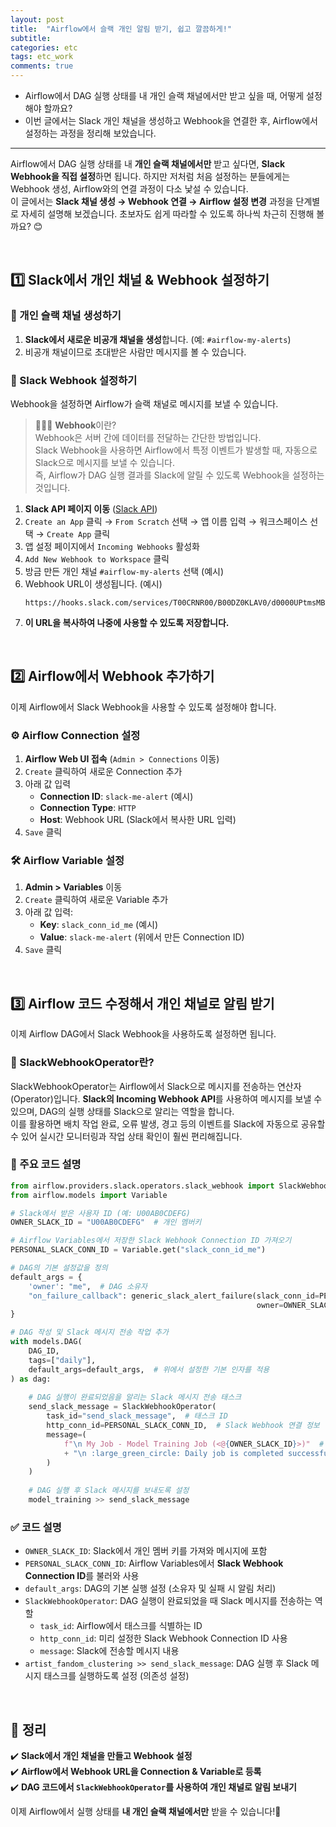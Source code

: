```yaml
---
layout: post
title:  "Airflow에서 슬랙 개인 알림 받기, 쉽고 깔끔하게!"
subtitle: 
categories: etc
tags: etc_work
comments: true
---
```


- Airflow에서 DAG 실행 상태를 내 개인 슬랙 채널에서만 받고 싶을 때, 어떻게 설정해야 할까요?
- 이번 글에서는 Slack 개인 채널을 생성하고 Webhook을 연결한 후, Airflow에서 설정하는 과정을 정리해 보았습니다.
 
---------
Airflow에서 DAG 실행 상태를 내 **개인 슬랙 채널에서만** 받고 싶다면, **Slack Webhook을 직접 설정**하면 됩니다. 하지만 저처럼 처음 설정하는 분들에게는 Webhook 생성, Airflow와의 연결 과정이 다소 낯설 수 있습니다. <br>
이 글에서는 **Slack 채널 생성 → Webhook 연결 → Airflow 설정 변경** 과정을 단계별로 자세히 설명해 보겠습니다. 초보자도 쉽게 따라할 수 있도록 하나씩 차근히 진행해 볼까요? 😊

<br>

## 1️⃣ Slack에서 개인 채널 & Webhook 설정하기
### 📌 개인 슬랙 채널 생성하기
1. **Slack에서 새로운 비공개 채널을 생성**합니다. (예: `#airflow-my-alerts`)
2. 비공개 채널이므로 초대받은 사람만 메시지를 볼 수 있습니다.

### 🔗 Slack Webhook 설정하기
Webhook을 설정하면 Airflow가 슬랙 채널로 메시지를 보낼 수 있습니다.

> 👩🏻‍💻 **Webhook**이란? <br>
> Webhook은 서버 간에 데이터를 전달하는 간단한 방법입니다. <br>
> Slack Webhook을 사용하면 Airflow에서 특정 이벤트가 발생할 때, 자동으로 Slack으로 메시지를 보낼 수 있습니다. <br>
> 즉, Airflow가 DAG 실행 결과를 Slack에 알릴 수 있도록 Webhook을 설정하는 것입니다.

1. **Slack API 페이지 이동** ([Slack API](https://api.slack.com/apps))
2. `Create an App` 클릭 → `From Scratch` 선택 → 앱 이름 입력 → 워크스페이스 선택 → `Create App` 클릭
3. 앱 설정 페이지에서 `Incoming Webhooks` 활성화
4. `Add New Webhook to Workspace` 클릭
5. 방금 만든 개인 채널 `#airflow-my-alerts` 선택 (예시)
6. Webhook URL이 생성됩니다. (예시)
   ```
   https://hooks.slack.com/services/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
   ```
8. **이 URL을 복사하여 나중에 사용할 수 있도록 저장합니다.**

<br>

## 2️⃣ Airflow에서 Webhook 추가하기
이제 Airflow에서 Slack Webhook을 사용할 수 있도록 설정해야 합니다.

### ⚙️ Airflow Connection 설정
1. **Airflow Web UI 접속** (`Admin > Connections` 이동)
2. `Create` 클릭하여 새로운 Connection 추가
3. 아래 값 입력
   - **Connection ID**: `slack-me-alert` (예시)
   - **Connection Type**: `HTTP`
   - **Host**: Webhook URL (Slack에서 복사한 URL 입력)
4. `Save` 클릭

### 🛠 Airflow Variable 설정
1. **Admin > Variables** 이동
2. `Create` 클릭하여 새로운 Variable 추가
3. 아래 값 입력:
   - **Key**: `slack_conn_id_me` (예시)
   - **Value**: `slack-me-alert` (위에서 만든 Connection ID)
4. `Save` 클릭

<br>

## 3️⃣ Airflow 코드 수정해서 개인 채널로 알림 받기
이제 Airflow DAG에서 Slack Webhook을 사용하도록 설정하면 됩니다.

### 🔹 SlackWebhookOperator란?
SlackWebhookOperator는 Airflow에서 Slack으로 메시지를 전송하는 연산자(Operator)입니다. **Slack의 Incoming Webhook API**를 사용하여 메시지를 보낼 수 있으며, DAG의 실행 상태를 Slack으로 알리는 역할을 합니다. <br>
이를 활용하면 배치 작업 완료, 오류 발생, 경고 등의 이벤트를 Slack에 자동으로 공유할 수 있어 실시간 모니터링과 작업 상태 확인이 훨씬 편리해집니다.


### 🔹 주요 코드 설명
```python
from airflow.providers.slack.operators.slack_webhook import SlackWebhookOperator
from airflow.models import Variable

# Slack에서 받은 사용자 ID (예: U00AB0CDEFG)
OWNER_SLACK_ID = "U00AB0CDEFG"  # 개인 멤버키

# Airflow Variables에서 저장한 Slack Webhook Connection ID 가져오기
PERSONAL_SLACK_CONN_ID = Variable.get("slack_conn_id_me")

# DAG의 기본 설정값을 정의
default_args = {
    'owner': "me",  # DAG 소유자
    "on_failure_callback": generic_slack_alert_failure(slack_conn_id=PERSONAL_SLACK_CONN_ID,
                                                       owner=OWNER_SLACK_ID)  # DAG 실행 실패 시 슬랙 알림 전송
}
```

```python
# DAG 작성 및 Slack 메시지 전송 작업 추가
with models.DAG(
    DAG_ID,
    tags=["daily"], 
    default_args=default_args,  # 위에서 설정한 기본 인자를 적용
) as dag:
    
    # DAG 실행이 완료되었음을 알리는 Slack 메시지 전송 태스크
    send_slack_message = SlackWebhookOperator(
        task_id="send_slack_message",  # 태스크 ID
        http_conn_id=PERSONAL_SLACK_CONN_ID,  # Slack Webhook 연결 정보
        message=(
            f"\n My Job - Model Training Job (<@{OWNER_SLACK_ID}>)"  # DAG 이름과 Slack 사용자 ID 포함
            + "\n :large_green_circle: Daily job is completed successfully"  # 성공 메시지
        )
    )
    
    # DAG 실행 후 Slack 메시지를 보내도록 설정
    model_training >> send_slack_message
```

### ✅ **코드 설명**
- `OWNER_SLACK_ID`: Slack에서 개인 멤버 키를 가져와 메시지에 포함
- `PERSONAL_SLACK_CONN_ID`: Airflow Variables에서 **Slack Webhook Connection ID**를 불러와 사용
- `default_args`: DAG의 기본 실행 설정 (소유자 및 실패 시 알림 처리)
- `SlackWebhookOperator`: DAG 실행이 완료되었을 때 Slack 메시지를 전송하는 역할
  - `task_id`: Airflow에서 태스크를 식별하는 ID
  - `http_conn_id`: 미리 설정한 Slack Webhook Connection ID 사용
  - `message`: Slack에 전송할 메시지 내용
- `artist_fandom_clustering >> send_slack_message`: DAG 실행 후 Slack 메시지 태스크를 실행하도록 설정 (의존성 설정)

<br>

## 🎯 정리
✔️ **Slack에서 개인 채널을 만들고 Webhook 설정**  
✔️ **Airflow에서 Webhook URL을 Connection & Variable로 등록**  
✔️ **DAG 코드에서 `SlackWebhookOperator`를 사용하여 개인 채널로 알림 보내기**

이제 Airflow에서 실행 상태를 **내 개인 슬랙 채널에서만** 받을 수 있습니다!🚀





